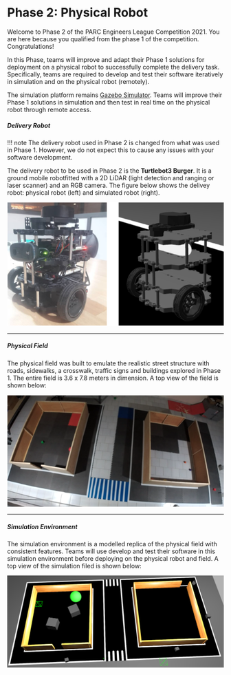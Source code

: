 # Phase 2: Physical Robot

<!-- ***

!!! note 
    Phase 2 instructions are **currently locked** and would be available by May 28th 2021! -->

Welcome to Phase 2 of the PARC Engineers League Competition 2021. You are here because you qualified from the phase 1 of the competition. Congratulations!

In this Phase, teams will improve and adapt their Phase 1 solutions for deployment on a physical robot to successfully complete the delivery task. Specifically, teams are required to develop and test their software iteratively in simulation and on the physical robot (remotely).

The simulation platform remains [Gazebo Simulator](http://gazebosim.org/). Teams will improve their Phase 1 solutions in simulation and then test in real time on the physical robot through remote access.


##### Delivery Robot

!!! note 
    The delivery robot used in Phase 2 is changed from what was used in Phase 1. However, we do not expect this to cause any issues with your software development.

The delivery robot to be used in Phase 2 is the **Turtlebot3 Burger**. It is a ground mobile robotfitted with a 2D LiDAR (light detection and ranging or laser scanner) and an RGB camera. The figure below shows the delivey robot: physical robot (left) and simulated robot (right). 

![robot](media/turtlebot_description.png)


***

##### Physical Field

The physical field was built to emulate the realistic street structure with roads, sidewalks, a crosswalk, traffic signs and buildings explored in Phase 1. The entire field is 3.6 x 7.8 meters in dimension. A top view of the field is shown below:

![physical](media/physical_description.png)


***

##### Simulation Environment
The simulation environment is a modelled replica of the physical field with consistent features. Teams will use develop and test their software in this simulation environment before deploying on the physical robot and field. A top view of the simulation filed is shown below:

![simulation](media/sim_description.png)



